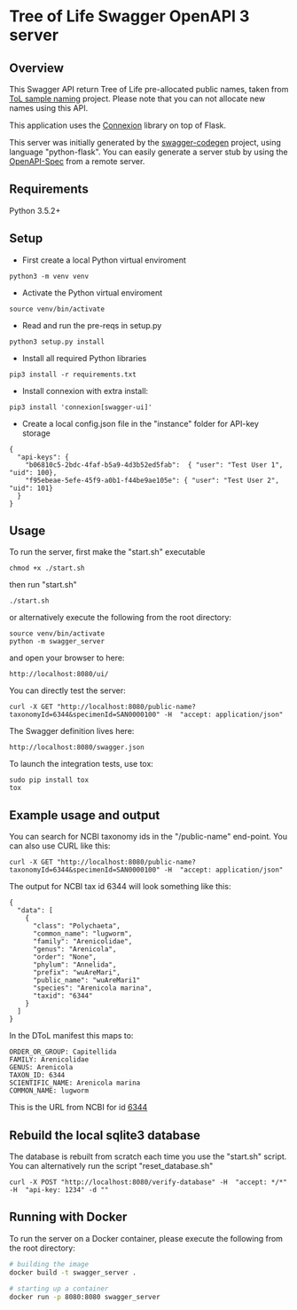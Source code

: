 # Tree of Life Swagger OpenAPI 3 server

## Overview
This Swagger API return Tree of Life pre-allocated public names, taken from [ToL sample naming](https://gitlab.com/wtsi-grit/darwin-tree-of-life-sample-naming) project. Please note that you can not allocate new names using this API.

This application uses the [Connexion](https://github.com/zalando/connexion) library on top of Flask.

This server was initially generated by the [swagger-codegen](https://github.com/swagger-api/swagger-codegen) project, using language "python-flask". 
You can easily generate a server stub by using the [OpenAPI-Spec](https://github.com/swagger-api/swagger-core/wiki) from a remote server.  



## Requirements
Python 3.5.2+

## Setup
- First create a local Python virtual enviroment
```
python3 -m venv venv
```

- Activate the Python virtual enviroment
```
source venv/bin/activate
```

- Read and run the pre-reqs in setup.py
```
python3 setup.py install
```

- Install all required Python libraries
```
pip3 install -r requirements.txt
```

- Install connexion with extra install: 
```
pip3 install 'connexion[swagger-ui]'
```

- Create a local config.json file in the "instance" folder for API-key storage
```
{
  "api-keys": {
    "b06810c5-2bdc-4faf-b5a9-4d3b52ed5fab":  { "user": "Test User 1", "uid": 100},
    "f95ebeae-5efe-45f9-a0b1-f44be9ae105e": { "user": "Test User 2", "uid": 101}
  }
}
```

## Usage
To run the server, first make the "start.sh" executable 
```
chmod +x ./start.sh
```

then run "start.sh" 
```
./start.sh
```

or alternatively execute the following from the root directory:
```
source venv/bin/activate
python -m swagger_server
```

and open your browser to here:
```
http://localhost:8080/ui/
```

You can directly test the server:
```
curl -X GET "http://localhost:8080/public-name?taxonomyId=6344&specimenId=SAN0000100" -H  "accept: application/json"
```

The Swagger definition lives here:
```
http://localhost:8080/swagger.json
```

To launch the integration tests, use tox:
```
sudo pip install tox
tox
```

## Example usage and output
You can search for NCBI taxonomy ids in the "/public-name" end-point. You can also use CURL like this:
```
curl -X GET "http://localhost:8080/public-name?taxonomyId=6344&specimenId=SAN0000100" -H  "accept: application/json"
```

The output for NCBI tax id 6344 will look something like this:
```
{
  "data": [
    {
      "class": "Polychaeta",
      "common_name": "lugworm",
      "family": "Arenicolidae",
      "genus": "Arenicola",
      "order": "None",
      "phylum": "Annelida",
      "prefix": "wuAreMari",   
      "public_name": "wuAreMari1"
      "species": "Arenicola marina",
      "taxid": "6344"
    }
  ]
}
```

In the DToL manifest this maps to:
```
ORDER_OR_GROUP: Capitellida
FAMILY: Arenicolidae	
GENUS: Arenicola	
TAXON_ID: 6344	
SCIENTIFIC_NAME: Arenicola marina
COMMON_NAME: lugworm			
```
This is the URL from NCBI for id [6344](https://www.ncbi.nlm.nih.gov/Taxonomy/Browser/wwwtax.cgi?id=6344)


## Rebuild the local sqlite3 database
The database is rebuilt from scratch each time you use the "start.sh" script. 
You can alternatively run the script "reset_database.sh"

```
curl -X POST "http://localhost:8080/verify-database" -H  "accept: */*" -H  "api-key: 1234" -d ""
```

## Running with Docker

To run the server on a Docker container, please execute the following from the root directory:

```bash
# building the image
docker build -t swagger_server .

# starting up a container
docker run -p 8080:8080 swagger_server
```